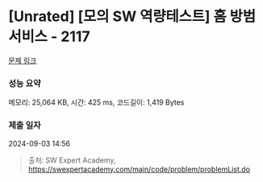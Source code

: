 # [Unrated] [모의 SW 역량테스트] 홈 방범 서비스 - 2117 

[문제 링크](https://swexpertacademy.com/main/code/problem/problemDetail.do?contestProbId=AV5V61LqAf8DFAWu) 

### 성능 요약

메모리: 25,064 KB, 시간: 425 ms, 코드길이: 1,419 Bytes

### 제출 일자

2024-09-03 14:56



> 출처: SW Expert Academy, https://swexpertacademy.com/main/code/problem/problemList.do